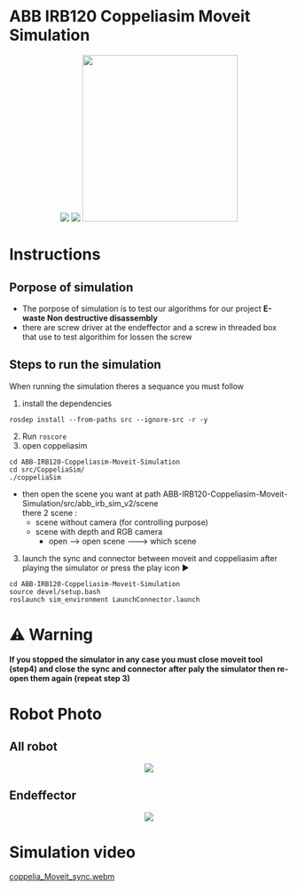 # ABB IRB120 Coppeliasim Moveit Simulation
<p align="center">
  <img  src="https://user-images.githubusercontent.com/81301684/194425810-b7c92c09-1e9a-4b5c-883e-c3838d898cdb.png">
  <img src="https://user-images.githubusercontent.com/81301684/194426104-63a72551-cd23-4683-a02b-cdc791823ae4.png">
  <img width="280" height="300" src="https://user-images.githubusercontent.com/81301684/194424282-e862cb8b-4492-43c2-9e7e-9fe71474a4f0.png">
</p>

# Instructions
## Porpose of simulation
* The porpose of simulation is to test our algorithms for our project **E-waste Non destructive disassembly** 
* there are screw driver at the endeffector and a screw in threaded box that use to test algorithim for lossen the screw

## Steps to run the simulation
When running the simulation theres a sequance you must follow</br>
1. install the dependencies 
```
rosdep install --from-paths src --ignore-src -r -y
```
2. Run ```roscore```
3. open coppeliasim 
```
cd ABB-IRB120-Coppeliasim-Moveit-Simulation
cd src/CoppeliaSim/
./coppeliaSim
```
* then open the scene you want at path ABB-IRB120-Coppeliasim-Moveit-Simulation/src/abb_irb_sim_v2/scene</br>
  there 2 scene : 
  * scene without camera (for controlling purpose)
  * scene with depth and RGB camera
    * open --> open scene ---> which scene
3. launch the sync and connector between moveit and coppeliasim after playing the simulator or press the play icon ▶️
```
cd ABB-IRB120-Coppeliasim-Moveit-Simulation
source devel/setup.bash
roslaunch sim_environment LaunchConnector.launch
```
# ⚠️ Warning
**If you stopped the simulator in any case you must close moveit tool (step4) and close the sync and connector**
**after paly the simulator then re-open them again (repeat **step 3**)**
# Robot Photo
## All robot 
<p align="center">
  <img src="https://user-images.githubusercontent.com/81301684/196560694-a1b7d548-5b70-44ff-8ce3-97238b73f9ff.png">
</p>

## Endeffector
<p align="center">
  <img src="https://user-images.githubusercontent.com/81301684/196561177-c649574f-79f5-4a16-b13d-6e8bfab13142.png">
</p>

# Simulation video
[coppelia_Moveit_sync.webm](https://user-images.githubusercontent.com/81301684/196551505-59a329c2-e061-4812-9c18-5a2c26056d37.webm)
